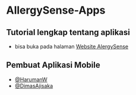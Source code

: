 # AllergySense-Apps
## Tutorial lengkap tentang aplikasi
- bisa buka pada halaman [Website AlergySense](https://github.com)

## Pembuat Aplikasi Mobile

- [@HarumanW](https://github.com/haruman1/)
- [@DimasAjisaka](https://github.com/DimasAjisaka)
